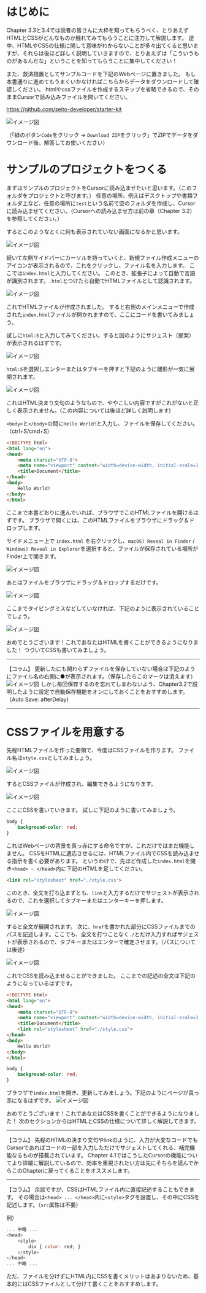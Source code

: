 # はじめに
Chapter 3.3と3.4では読者の皆さんに大枠を知ってもらうべく、とりあえずHTMLとCSSがどんなものか触れてみてもらうことに注力して解説します。
途中、HTMLやCSSの仕様に関して意味がわからないことが多々出てくると思いますが、それらは後ほど詳しく説明していきますので、とりあえずは「こういうものがあるんだな」ということを知ってもらうことに集中してください！

また、救済措置としてサンプルコードを下記のWebページに置きました。
もし本書通りに進めてもうまくいかなければこちらからデータをダウンロードして確認しください。
htmlやcssファイルを作成するステップを省略できるので、そのままCursorで読み込みファイルを開いてください。

https://github.com/seito-developer/starter-kit


![イメージ図](images/starter-kit-dl.png)

（「緑のボタン`Code`をクリック → `Download ZIP`をクリック」でZIPでデータをダウンロード後、解答してお使いください）


# サンプルのプロジェクトをつくる
まずはサンプルのプロジェクトをCursorに読み込ませたいと思います。（このフォルダをプロジェクトと呼びます。）
任意の場所、例えばデスクトップや書類フォルダ上など、任意の場所に`test`という名前で空のフォルダを作成し、Cursorに読み込ませてください。（Cursorへの読み込ませ方は前の章（Chapter 3.2）を参照してください。）

するとこのようなとくに何も表示されていない画面になるかと思います。

![イメージ図](images/start-html-1.png)

続いて左側サイドバーにカーソルを持っていくと、新規ファイル作成メニューのアイコンが表示されるので、これをクリックし、ファイル名を入力します。
ここでは`index.html`と入力してください。
このとき、拡張子によって自動で言語が識別されます。`.html`とつけたら自動でHTMLファイルとして認識されます。

![イメージ図](images/start-html-2.png)

これでHTMLファイルが作成されました。
すると右側のメインメニューで作成された`index.html`ファイルが開かれますので、ここにコードを書いてみましょう。

試しに`html:5`と入力してみてください。すると図のようにサジェスト（提案）が表示されるはずです。

![イメージ図](images/start-html-3.png)

`html:5`を選択しエンターまたはタブキーを押すと下記のように雛形が一気に展開されます。

![イメージ図](images/start-html-4.png)

これはHTML決まり文句のようなもので、ややこしい内容ですがこれがないと正しく表示されません。(この内容については後ほど詳しく説明します)

`<body>`と`</body>`の間に`Hello World!`と入力し、ファイルを保存してください。（ctrl+S/cmd+S）

``` html
<!DOCTYPE html>
<html lang="en">
<head>
    <meta charset="UTF-8">
    <meta name="viewport" content="width=device-width, initial-scale=1.0">
    <title>Document</title>
</head>
<body>
    Hello World!
</body>
</html>
```

ここまで本書どおりに進んでいれば、ブラウザでこのHTMLファイルを開けるはずです。
ブラウザで開くには、このHTMLファイルをブラウザにドラッグ＆ドロップします。

サイドメニュー上で `index.html` を右クリックし、`macOS) Reveal in Finder` / `Windows) Reveal in Explorer`を選択すると、ファイルが保存されている場所がFinder上で開きます。

![イメージ図](images/reveal-in-finder.png)

あとはファイルをブラウザにドラッグ＆ドロップするだけです。

![イメージ図](images/html-hello-world-1.png)

ここまでタイピングミスなどしていなければ、下記のように表示されていることでしょう。

![イメージ図](images/html-hello-world-2.png)

おめでとうございます！これであなたはHTMLを書くことができるようになりました！
つづいてCSSも書いてみましょう。

------

【コラム】
更新したにも関わらずファイルを保存していない場合は下記のようにファイル名の右側に●が表示されます。（保存したらこのマークは消えます）
![イメージ図](images/cursor-save.png)
しかし毎回保存するのを忘れてしまわないよう、Chapter3.2で説明したように設定で自動保存機能をオンにしておくことをおすすめします。（Auto Save: afterDelay)

------

# CSSファイルを用意する
先程HTMLファイルを作った要領で、今度はCSSファイルを作ります。
ファイル名は`style.css`としてみましょう。

![イメージ図](images/start-css-1.png)

するとCSSファイルが作成され、編集できるようになります。

![イメージ図](images/start-css-2.png)

ここにCSSを書いていきます。
試しに下記のように書いてみましょう。

``` css
body {
    background-color: red;
}
```

これはWebページの背景を真っ赤にする命令ですが、これだけではまだ機能しません。
CSSをHTMLに適応させるには、HTMLファイル内でCSSを読み込ませる指示を書く必要があります。
というわけで、先ほど作成した`index.html`を開き`<head> ~ </head>`内に下記のHTMLを足してください。

```html
<link rel="stylesheet" href="./style.css">
```

このとき、全文を打ち込まずとも、`link`と入力するだけでサジェストが表示されるので、これを選択してタブキーまたはエンターキーを押します。

![イメージ図](images/css-link-1.png)

すると全文が展開されます。
次に、`href`を書かれた部分にCSSファイルまでのパスを記述します。ここでも、全文を打つことなく`./`とだけ入力すればサジェストが表示されるので、タブキーまたはエンターで確定させます。（パスについては後述）
<!-- TODO -->
![イメージ図](images/css-link-2.png)

これでCSSを読み込ませることができました。
ここまでの記述の全文は下記のようになっているはずです。

``` html
<!DOCTYPE html>
<html lang="en">
<head>
    <meta charset="UTF-8">
    <meta name="viewport" content="width=device-width, initial-scale=1.0">
    <title>Document</title>
    <link rel="stylesheet" href="./style.css">
</head>
<body>
    Hello World!
</body>
</html>
```

```css
body {
    background-color: red;
}
```

ブラウザで`index.html`を開き、更新してみましょう。下記のようにページが真っ赤になるはずです。
![イメージ図](images/html-css-demo.png)

おめでとうございます！これであなたはCSSを書くことができるようになりました！
次のセクションからはHTMLとCSSの仕様について詳しく解説してきます。

---

【コラム】
先程のHTMLの決まり文句やlinkのように、入力が大変なコードでもCursorであればコードの一部を入力しただけでサジェストしてくれる、補完機能なるものが搭載されています。
Chapter 4.1ではこうしたCursorの機能についてより詳細に解説しているので、効率を重視されたい方は先にそちらを読んでからこのChapterに戻ってくることをオススメします。

---

【コラム】
余談ですが、CSSはHTMLファイル内に直接記述することもできます。
その場合は`<head> ... </head>`内に`<style>`タグを設置し、その中にCSSを記述します。（`src`属性は不要）

例）
```js
... 中略 ...
<head>
    <style>
        div { color: red; }
    </style>
</head>
... 中略 ...
```

ただ、ファイルを分けずにHTML内にCSSを書くメリットはあまりないため、基本的にはCSSファイルとして分けて書くことをおすすめします。